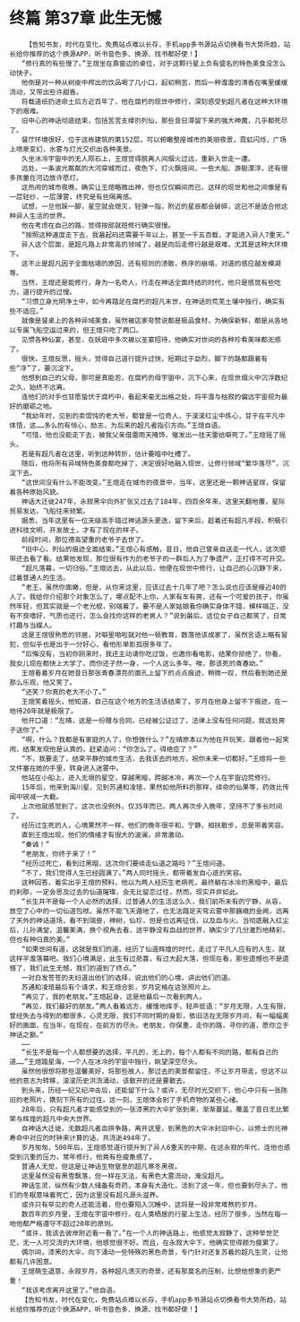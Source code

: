 # 终篇 第37章 此生无憾
        【告知书友，时代在变化，免费站点难以长存，手机app多书源站点切换看书大势所趋，站长给你推荐的这个换源APP，听书音色多、换源、找书都好使！】
       “修行真的有些慢了。”王煊坐在靠窗边的桌位，对于这颗行星上负有盛名的特色美食没怎么动快子。
       他倒是对一种从树皮中榨出的饮品喝了几小口，起初稍苦，而后一种澹澹的清香在嘴里缓缓流动，又带出些许甜香。
       将载道纸扔进命土后方近百年了，他在腐朽的现世中修行，深刻感受到超凡者在这种大环境下的艰难。
       旧中心的神话彻底结束，包括苦苦支撑的列仙，那些昔日滞留下来的强大神魔，几乎都死尽了。
       餐厅环境很好，位于这栋建筑的第152层，可以俯瞰整座城市的美丽夜景，霓虹闪烁，广场上喷泉变幻，水雾与灯光交织出各种美景。
       久坐冰冷宇宙中的无人陨石上，王煊觉得脱离人间烟火过远，重新入世走一遭。
       远处，一条波光粼粼的大河穿城而过，夜色下，灯火飘摇间，一些大船、游艇漂浮，还有很多孩童在河边放许愿灯。
       这热闹的城市夜晚，确实让王煊略微出神，但也仅仅瞬间而已，这样的现世和他之间像是有一层轻纱，一层薄雾，终究是有些隔离感。
       试想，一旦他跺一脚，星空就会熄灭，轻弹一指，附近的星辰都会破碎，这已不是适合他这种异人生活的世界。
       他在考虑在自己的路，觉得按部就班修行确实很慢。
       “按照这种速度走下去，我最起码还需要千年以上，甚至一千五百载，才能进入异人7重天。”
       异人这个层面，是超凡路上非常高的领域了，越是向后走修行越是艰难，尤其是这种大环境下。
       这不止是超凡因子全面枯竭的原因，还有规则的溃散，秩序的崩塌，对道的感应越发模湖等。
       当然，王煊还是能修行，身为一名奇人，行走在神话全面终结的时代，他只是感觉有些吃力，道行提升的过慢。
       “习惯立身光明净土中，如今再踏足在腐朽的超凡末世，在神话的荒芜土壤中独行，确实有些不适应。”
       就像是餐桌上的各种异域美食，虽然被店家夸赞说都是极品食材，为确保新鲜，都是从各地以专属飞船空运过来的，但王煊只吃了两口。
       见惯各种仙宴，甚至，在妖庭中多次被以圣宴招待，他确实对世间的各种珍肴美味都无感了。
       很快，王煊反思，摇头，觉得自己道行提升过快，短期过于勐烈，脚下的路都跟着有些“浮”了，要沉淀下。
       他想到自己的父母，那可是真能忍，在腐朽的母宇宙中，沉下心来，在现世烟火中沉浮数纪之久，始终不远离。
       连他们的对手也甘愿蛰伏于腐朽中，看起来毫无出格之处，将平澹与枯寂的偏远宇宙视为最好的磨砺之地。
       “我幼年时，见到的卖馄饨的老大爷，都曾是一位奇人，于滚滚红尘中炼心，甘于在平凡中体悟，这……多么的有恒心，励志，为后来的超凡者指引方向。”王煊自语。
       “可惜，他也没能走下去，被我父亲借雷雨天掩饰，催发出一挂天雷给噼死了。”王煊摇了摇头。
       若是有超凡者在这里，听到这种转折，估计要暗中吐槽了。
       随后，他将所有异域特色美食都吃掉了，决定很好地融入现世，让修行领域“繁华落尽”，沉淀下去。
       “这世间没有什么不能改变。”王煊走在城市的夜景中，当年，这里还是一颗神话星球，保留着各种原始风貌。
       神话大迁徙247年，永寂黑伞向外扩张又过去了184年，四百余年来，这里天翻地覆，星际贸易发达，飞船往来频繁。
       据悉，当年这里有一位天级高手错过神话源头更迭，留下来后，趁着还有超凡手段，积极引进科技文明，开发故土，才有了现在的样子。
       前段时间，那位德高望重的老爷子去世了。
       “旧中心，列仙的痕迹全面结束。”王煊心有感触，昔日，他自己曾亲自送走一代人，这次顺带还去看了看。结果他发现，那位很有作为的老爷子的一群后人为了争遗产，正打得不可开交。
       “超凡落幕，一切归俗。”王煊远去，从此以后，他便在现世中修行，让自己的心沉静下来，过着普通人的生活。
       “老王，虽然你面嫩，但是，从你来这里，应该过去十几年了吧？怎么说也应该是接近40的人了。我给你介绍那个对象怎么了，哪点配不上你，人家有车有房，还有一个可爱的孩子，你虽然年轻，但其实就是一个老光棍，别端着了。要不是人家姑娘看你确实身体不错，模样端正，没有不良嗜好，气质也还行，怎么会找你这样的老男人？”说到最后，这位女子自己都笑了，日常打趣与当媒人。
       这是王煊很熟悉的邻居，对噼里啪啦就对他一顿教育，数落他该成家了，虽然言语上略有冒犯，但似乎也是出于一分好心，看他形单影孤很多年了。
       “后悔没有，当初你刚来时，我还主动请你吃过饭，也邀你看电影，结果你拒绝了，你看，我女儿现在都快上大学了，而你还孑然一身，一个人这么多年。唉，那该死的青春幼。”
       王煊看着岁月在她昔日那张青春漂亮的面孔上留下的点点痕迹，稍微一叹，然后看到她还是那么乐观，他又笑了。
       “还笑？你真的老大不小了。”
       王煊笑着摇头，他知道，自己在这个地方的生活该结束了，岁月在他身上留不下痕迹，在一地待20年就是极限了。
       他开口道：“左晴，这是一份赠与合同，已经被公证过了，法律上没有任何问题，我这处房子送你了。”
       “啊，什么？我都是有家庭的人了，你想做什么？”左晴原本以为他在开玩笑，跟着他一起笑闹，结果发现他是认真的，赶紧追问：“你怎么了，得绝症了？”
       “不，我要走了，结束平静的城市生活，去我该去的地方，祝你未来一切都好。”王煊将一些文件塞在她的手里，转身进入迷雾中。
       他站在小船上，进入无垠的星空，穿越黑暗，跨越冰冷，再次一个人在宇宙边荒修行。
       15年后，他来到海川星，见到苏通和凌瑄，果然如他所料的那样，续命的仙果等，药效比传闻中锐减一大截。
       上次他就感觉到了，这次也没例外，仅35年而已，两人再次步入晚年，坚持不了多长时间了。
       经历过生死的人，心境果然不一样，他们的晚年很平和，宁静，相扶散步，总是带着笑容。
       直到王煊出现，他们的情绪才有很大的波澜，非常激动。
       “秦诚！”
       “老朋友，你终于来了！”
       “经历过死亡，看到过黑暗，这次你们要续走仙道之路吗？”王煊问道。
       “不了，我们觉得人生已经圆满了。”两人同时摇头，都带着发自心底的笑容。
       这种回答，着实出乎王煊的预料，他以为两人经历生老病死，最终躺在冰冷的黑暗中，最后的刹那，一定会思及过去的仙道璀璨，会无比留恋过往，然而，现实并非如此。
       “长生并不是每一个人必然的选择，过普通人的生活这么久，我们前所未有的宁静，从容，放空了心中的一切仙道包袱。虽然不能飞天遁地了，也无法踏足天穹云雾中那巍峨的金阙，远离了天外的神话道场，看不到瑞兽，神树，仙珍，但是也远离征伐，以及血与火。当彻底融入红尘后，儿孙满堂，温馨美满，换个视角去看，这平静没有血战的世界，确实少了几分激烈地精彩，但也有种归真的美。”
       “如果世间有道，这就是我们的道，经历了仙道辉煌的时代，走过了平凡人应有的人生，就这样平澹落幕吧。我们心境满足，此生有过悲喜，有过大起大落，但现在看，那些遗憾也不是遗憾了，我们此生无憾，我们的道到了终点。”
       一对白发苍苍的夫妇道出他们的选择，说出他们的心境，讲出他们的道。
       苏通和凌瑄最后有个请求，和王煊合影，岁月定格在这张照片上。
       “再见了，我的老朋友。”王煊起身，这是他最后一次看到两人。
       “再见，我们最好的朋友。”两人看着远方，缓慢地挥手，轻声低语：“岁月无限，人生有限，曾经失去与得到的都很多，心灵无限，我们不同时期的身影，依旧活在无限岁月间，有一幅幅美好的画面，在当年，在现在，在前方的尽头。老朋友，你保重，走你的路，寻你的道，愿你立于神话之巅。”
       ……
       “长生不是每一个人都想要的选择，平凡的，无上的，每个人都有不同的路，都有自己的道……”王煊踏星海，一个人在冰冷的宇宙中独行，眺望深空尽头。
       虽然他很想将那些温馨美好，将那些故人，那过去的美景都留住，不让岁月带走，但这不以他的意志为转移，滚滚历史洪流涌动，该散开的还是要散去。
       到头来，历经一纪又纪冲击后，还能留下什么？或许，无尽时光交织下，他心中只有一张陈旧的老照片，镌刻下所有的过往。这一刻，王煊体会到了手机奇物的某些心绪。
       28年后，只有超凡者才能感受到的一张漆黑的大伞扩张到来，渐渐蔓延，覆盖了昔日无比繁荣与辉煌的超凡中央大世界。
       自神话大迁徙，无数超凡者血拼争路，离开这里，到黑色的大伞冰封旧中心，以修士的元神寿命中对应的时钟来计算的话，共流逝494年了。
       岁月匆匆，500年后，王煊感觉道行提升到了异人6重天的中期，在这永寂的年代，连他也感受到沉重的压力，常年修行，他竟有些疲惫感了。
       普通人无觉，但这是让神话生物窒息的超凡寒冬黑夜。
       这里虽然没有黑雪飘落，但一样在灭法，有黑色大雾流动，淹没超凡。
       神话生灵，纵然有少数人储备有奇药，本身有大造化，活到了这一年，但也要到尽头了，他们的冬眠意味着死亡，因为这里没有超凡源头滋养。
       或许只有罕见的奇人还能活着，但也要陷入沉睡中，这将是一段非常难熬的岁月。
       数百年的岁月里，王煊在宇宙中修行，在人类栖居的行星上生活，经历了很多，当然在每一地他都严格遵守不超过20年的原则。
       “或许，我该去彼岸附近看一看了。”在一个人的神话路上，他感觉太寂静了，这种举世茫茫，无一人可交流的大环境，他感觉很不好。而且，在永寂大伞下，他确实觉得颇为疲累了。
       偶尔间，漆黑的大伞，向下涌动一些特殊的黑色奇景，专门针对还复苏着的超凡生灵，让他都有几许困意。
       王煊萌生退意，永寂岁月，各种超凡溃灭的奇景，还有那莫名的压制，比想他想象的更严重！
       “我该考虑离开这里了。”他自语。
       【告知书友，时代在变化，免费站点难以长存，手机app多书源站点切换看书大势所趋，站长给你推荐的这个换源APP，听书音色多、换源、找书都好使！】